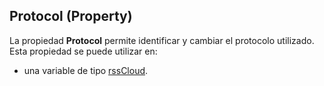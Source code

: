 
## Protocol (Property)
			

<a name="XUse"></a>
<a name="Use"></a>
<a name="description"></a>
La propiedad **Protocol** permite identificar y cambiar el protocolo utilizado. Esta propiedad se puede utilizar en:

- una variable de tipo [rssCloud](../WDLang5/1000017785.md).




